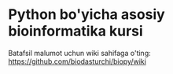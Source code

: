 # Python bo'yicha asosiy bioinformatika kursi

Batafsil malumot uchun wiki sahifaga o'ting: https://github.com/biodasturchi/biopy/wiki
